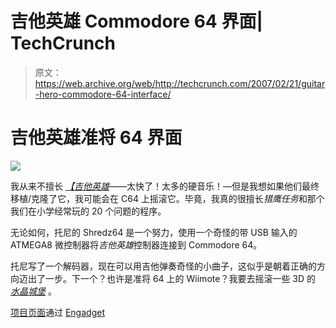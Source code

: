 # 吉他英雄 Commodore 64 界面| TechCrunch

> 原文：<https://web.archive.org/web/http://techcrunch.com/2007/02/21/guitar-hero-commodore-64-interface/>

# 吉他英雄准将 64 界面

![](img/1c0b095844a077e8e222a1ef08c239ba.png)

我从来不擅长 [*【吉他英雄*](https://web.archive.org/web/20230322164156/http://crunchgear.com/2007/02/08/guitar-hero-coming-to-wii/)——太快了！太多的硬音乐！—但是我想如果他们最终移植/克隆了它，我可能会在 C64 上摇滚它。毕竟，我真的很擅长*猎鹰任务*和那个我们在小学经常玩的 20 个问题的程序。

无论如何，托尼的 Shredz64 是一个努力，使用一个奇怪的带 USB 输入的 ATMEGA8 微控制器将*吉他英雄*控制器连接到 Commodore 64。

托尼写了一个解码器，现在可以用吉他弹奏奇怪的小曲子，这似乎是朝着正确的方向迈出了一步。下一个？也许是准将 64 上的 Wiimote？我要去摇滚一些 3D 的 [*水晶城堡*](https://web.archive.org/web/20230322164156/http://c64s.com/game/266/crystal_castles/) 。

[项目页面](https://web.archive.org/web/20230322164156/http://freedomirc.net/~megaboz/shredz64/)通过 [Engadget](https://web.archive.org/web/20230322164156/http://www.engadget.com/2007/02/20/shredz64-project-bringing-guitar-hero-to-the-commodore-64/)